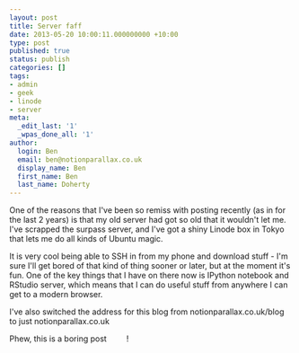 ```yaml
---
layout: post
title: Server faff
date: 2013-05-20 10:00:11.000000000 +10:00
type: post
published: true
status: publish
categories: []
tags:
- admin
- geek
- linode
- server
meta:
  _edit_last: '1'
  _wpas_done_all: '1'
author:
  login: Ben
  email: ben@notionparallax.co.uk
  display_name: Ben
  first_name: Ben
  last_name: Doherty
---
```

<p>One of the reasons that I've been so remiss with posting recently (as in for the last 2 years) is that my old server had got so old that it wouldn't let me. I've scrapped the surpass server, and I've got a shiny Linode box in Tokyo that lets me do all kinds of Ubuntu magic.</p>
<p>It is very cool being able to SSH in from my phone and download stuff - I'm sure I'll get bored of that kind of thing sooner or later, but at the moment it's fun. One of the key things that I have on there now is IPython notebook and RStudio server, which means that I can do useful stuff from anywhere I can get to a modern browser.</p>
<p>I've also switched the address for this blog from notionparallax.co.uk/blog to just notionparallax.co.uk</p>
<p>Phew, this is a boring post         !</p>
